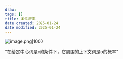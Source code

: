 ```yaml
---
draw:
tags: []
title: 条件概率
date created: 2025-01-24
date modified: 2025-01-24
---
```


![image.png|1000](https://imagehosting4picgo.oss-cn-beijing.aliyuncs.com/imagehosting/fix-dir%2Fpicgo%2Fpicgo-clipboard-images%2F2025%2F01%2F24%2F01-38-24-0d7233418f5d873a54d3369dd2057608-202501240138792-0a950b.png)

"在给定中心词是c的条件下，它周围的上下文词是o的概率"
